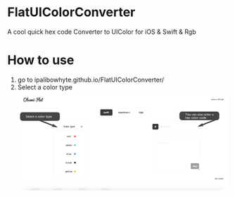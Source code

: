 FlatUIColorConverter
====================

 A cool quick hex code Converter to UIColor for iOS &amp; Swift &amp; Rgb

How to use
==========

1. go to ipalibowhyte.github.io/FlatUIColorConverter/
2. Select a color type
![alt tag](https://github.com/IpaliboWhyte/FlatUIColorConverter/blob/gh-pages/img/howto1.png)
